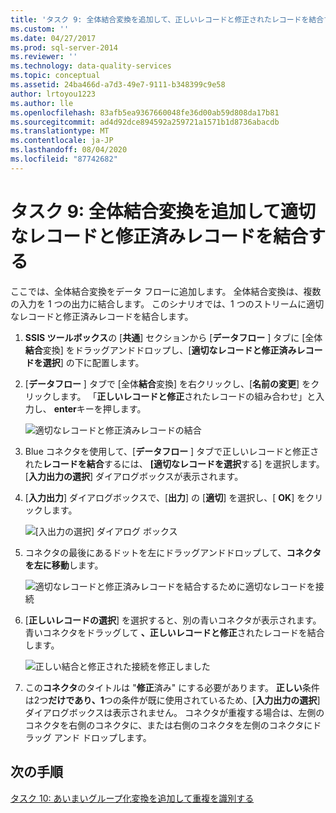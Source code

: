 ```yaml
---
title: 'タスク 9: 全体結合変換を追加して、正しいレコードと修正されたレコードを結合する |Microsoft Docs'
ms.custom: ''
ms.date: 04/27/2017
ms.prod: sql-server-2014
ms.reviewer: ''
ms.technology: data-quality-services
ms.topic: conceptual
ms.assetid: 24ba466d-a7d3-49e7-9111-b348399c9e58
author: lrtoyou1223
ms.author: lle
ms.openlocfilehash: 83afb5ea9367660048fe36d00ab59d808da17b81
ms.sourcegitcommit: ad4d92dce894592a259721a1571b1d8736abacdb
ms.translationtype: MT
ms.contentlocale: ja-JP
ms.lasthandoff: 08/04/2020
ms.locfileid: "87742682"
---
```

# <a name="task-9-adding-union-all-transform-to-combine-correct-and-corrected-records"></a>タスク 9: 全体結合変換を追加して適切なレコードと修正済みレコードを結合する
  ここでは、全体結合変換をデータ フローに追加します。 全体結合変換は、複数の入力を 1 つの出力に結合します。 このシナリオでは、1 つのストリームに適切なレコードと修正済みレコードを結合します。  
  
1.  **SSIS ツールボックス**の [**共通**] セクションから [**データフロー** ] タブに [全体**結合**変換] をドラッグアンドドロップし、[**適切なレコードと修正済みレコードを選択**] の下に配置します。  
  
2.  [**データフロー** ] タブで [全体**結合**変換] を右クリックし、[**名前の変更**] をクリックします。 「**正しいレコードと修正**されたレコードの組み合わせ」と入力し、 **enter**キーを押します。  
  
     ![適切なレコードと修正済みレコードの結合](../../2014/tutorials/media/et-addinguattocombinecacrecords-01.jpg "適切なレコードと修正済みレコードの結合")  
  
3.  Blue コネクタを使用して、[**データフロー** ] タブで正しいレコードと修正された**レコードを結合**するには、 **[適切なレコードを選択**する] を選択します。 [**入力出力の選択**] ダイアログボックスが表示されます。  
  
4.  [**入力出力**] ダイアログボックスで、[**出力**] の [**適切**] を選択し、[ **OK**] をクリックします。  
  
     ![[入出力の選択] ダイアログ ボックス](../../2014/tutorials/media/et-addinguattocombinecacrecords-02.jpg "[入出力の選択] ダイアログ ボックス")  
  
5.  コネクタの最後にあるドットを左にドラッグアンドドロップして、**コネクタを左に移動**します。  
  
     ![適切なレコードと修正済みレコードを結合するために適切なレコードを接続](../../2014/tutorials/media/et-addinguattocombinecacrecords-03.jpg "適切なレコードと修正済みレコードを結合するために適切なレコードを接続")  
  
6.  [**正しいレコードの選択**] を選択すると、別の青いコネクタが表示されます。 青いコネクタをドラッグして **、正しいレコードと修正**されたレコードを結合します。  
  
     ![正しい結合と修正された接続を修正しました](../../2014/tutorials/media/et-addinguattocombinecacrecords-04.jpg "正しい結合と修正された接続を修正しました")  
  
7.  この**コネクタ**のタイトルは "**修正**済み" にする必要があります。 **正しい**条件は2つ**だけであり、1**つの条件が既に使用されているため、[**入力出力の選択**] ダイアログボックスは表示されません。 コネクタが重複する場合は、左側のコネクタを右側のコネクタに、または右側のコネクタを左側のコネクタにドラッグ アンド ドロップします。  
  
## <a name="next-step"></a>次の手順  
 [タスク 10: あいまいグループ化変換を追加して重複を識別する](../../2014/tutorials/task-10-adding-fuzzy-group-transform-to-identify-duplicates.md)  
  
  
